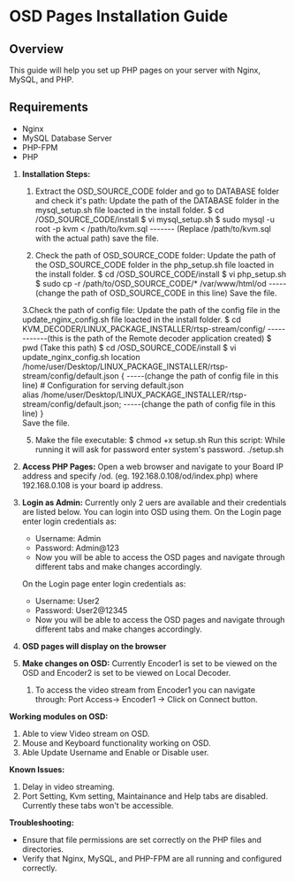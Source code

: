 # OSD Pages Installation Guide

## Overview
This guide will help you set up PHP pages on your server with Nginx, MySQL, and PHP.

## Requirements
- Nginx
- MySQL Database Server
- PHP-FPM
- PHP

1. **Installation Steps:**
    1. Extract the OSD_SOURCE_CODE folder and go to DATABASE folder and check it's path:
        Update the path of the DATABASE folder in the mysql_setup.sh file loacted in the install folder.
       $ cd /OSD_SOURCE_CODE/install
       $ vi mysql_setup.sh
       $ sudo mysql -u root -p kvm < /path/to/kvm.sql             ------- (Replace /path/to/kvm.sql with the actual path)
        save the file.

    2. Check the path of OSD_SOURCE_CODE folder:
        Update the path of the OSD_SOURCE_CODE folder in the php_setup.sh file loacted in the install folder.
       $ cd /OSD_SOURCE_CODE/install
       $ vi php_setup.sh 
       $ sudo cp -r /path/to/OSD_SOURCE_CODE/* /var/www/html/od        -----(change the path of OSD_SOURCE_CODE in this line)
        Save the file.
       
   3.Check the path of config file:
         Update the path of the config file in the update_nginx_config.sh file loacted in the install folder.
          $ cd KVM_DECODER/LINUX_PACKAGE_INSTALLER/rtsp-stream/config/                                                      ------------(this is the path of the Remote decoder application created)
          $ pwd                                                                                                (Take this path)
       $ cd /OSD_SOURCE_CODE/install
       $ vi update_nginx_config.sh
         location /home/user/Desktop/LINUX_PACKAGE_INSTALLER/rtsp-stream/config/default.json {                  -----(change the path of config file in this line)
        # Configuration for serving default.json                                                                  
        alias /home/user/Desktop/LINUX_PACKAGE_INSTALLER/rtsp-stream/config/default.json;                     -----(change the path of config file in this line)
    }                                                                                                      
        Save the file.
       

    5. Make the file executable:
       $ chmod +x setup.sh
        Run this script: While running it will ask for password enter system's password.
        ./setup.sh

1. **Access PHP Pages:**
   Open a web browser and navigate to your Board IP address and specify /od.
   (eg. 192.168.0.108/od/index.php)   where 192.168.0.108 is your board ip address.

2. **Login as Admin:** Currently only 2 uers are available and their credentials are listed below. You can login into OSD using them.
   On the Login page enter login credentials as:
    - Username: Admin
    - Password: Admin@123
    - Now you will be able to access the OSD pages and navigate through different tabs and make changes accordingly.

   On the Login page enter login credentials as:
    - Username: User2
    - Password: User2@12345
    - Now you will be able to access the OSD pages and navigate through different tabs and make changes accordingly.

3. **OSD pages will display on the browser**

4. **Make changes on OSD:**  Currently Encoder1 is set to be viewed on the OSD and Encoder2 is set to be viewed on Local Decoder.
    1. To access the video stream from Encoder1 you can navigate through:
    Port Access-> Encoder1 -> Click on Connect button.

**Working modules on OSD:**
  
   1. Able to view Video stream on OSD.
   2. Mouse and Keyboard functionality working on OSD.
   3. Able Update Username and Enable or Disable user.
      
**Known Issues:**
   
   1. Delay in video streaming.
   2. Port Setting, Kvm setting, Maintainance and Help tabs are disabled. Currently these tabs won't be accessible.

**Troubleshooting:**
- Ensure that file permissions are set correctly on the PHP files and directories.
- Verify that Nginx, MySQL, and PHP-FPM are all running and configured correctly.
